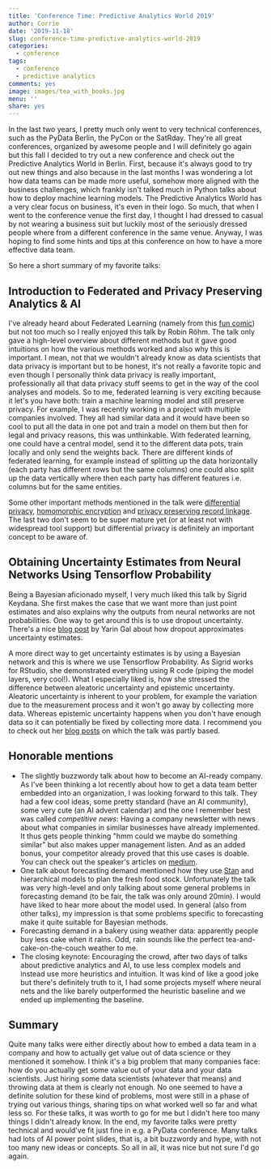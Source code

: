 ```yaml
---
title: 'Conference Time: Predictive Analytics World 2019'
author: Corrie
date: '2019-11-18'
slug: conference-time-predictive-analytics-world-2019
categories:
  - conference
tags:
  - conference
  - predictive analytics
comments: yes
image: images/tea_with_books.jpg
menu: ''
share: yes
---
```


In the last two years, I pretty much only went to very technical conferences, such as the PyData Berlin, the PyCon or the SatRday. They're all great conferences, organized by awesome people and I will definitely go again but this fall I decided to try out a new conference and check out the Predictive Analytics World in Berlin. First, because it's always good to try out new things and also because in the last months I was wondering a lot how data teams can be made more useful, somehow more aligned with the business challenges, which frankly isn't talked much in Python talks about how to deploy machine learning models. The Predictive Analytics World has a very clear focus on business, it's even in their logo. So much, that when I went to the conference venue the first day, I thought I had dressed to casual by not wearing a business suit but luckily most of the seriously dressed people where from a different conference in the same venue. 
Anyway, I was hoping to find some hints and tips at this conference on how to have a more effective data team.

So here a short summary of my favorite talks:

## Introduction to Federated and Privacy Preserving Analytics & AI
I've already heard about Federated Learning (namely from this [fun comic](https://federated.withgoogle.com/)) but not too much so I really enjoyed this talk by Robin Röhm. The talk only gave a high-level overview about different methods but it gave good intuitions on how the various methods worked and also why this is important. I mean, not that we wouldn't already know as data scientists that data privacy is important but to be honest, it's not really a favorite topic and even though I personally think data privacy is really important, professionally all that data privacy stuff seems to get in the way of the cool analyses and models. So to me, federated learning is very exciting because it let's you have both: train a machine learning model and still preserve privacy. For example, I was recently working in a project with multiple companies involved. They all had similar data and it would have been so cool to put all the data in one pot and train a model on them but then for legal and privacy reasons, this was unthinkable. With federated learning, one could have a central model, send it to the different data pots, train locally and only send the weights back. There are different kinds of federated learning, for example instead of splitting up the data horizontally (each party has different rows but the same columns) one could also split up the data vertically where then each party has different features i.e. columns but for the same entities.

Some other important methods mentioned in the talk were [differential privacy](http://www.jetlaw.org/journal-archives/volume-21/volume-21-issue-1/differential-privacy-a-primer-for-a-non-technical-audience/), [homomorphic encryption](https://www.wired.com/2014/11/hacker-lexicon-homomorphic-encryption/) and [privacy preserving record linkage](https://www.data61.csiro.au/en/Our-Research/Our-Work/Privacy-Preserving-Record-Linkage). The last two don't seem to be super mature yet (or at least not with widespread tool support) but differential privacy is definitely an important concept to be aware of.

## Obtaining Uncertainty Estimates from Neural Networks Using Tensorflow Probability
Being a Bayesian aficionado myself, I very much liked this talk by Sigrid Keydana. She first makes the case that we want more than just point estimates and also explains why the outputs from neural networks are not probabilities. One way to get around this is to use dropout uncertainty. There's a nice [blog post](http://mlg.eng.cam.ac.uk/yarin/blog_3d801aa532c1ce.html) by Yarin Gal about how dropout approximates uncertainty estimates. 

A more direct way to get uncertainty estimates is by using a Bayesian network and this is where we use Tensorflow Probability. As Sigrid works for RStudio, she demonstrated everything using R code (piping the model layers, very cool!). What I especially liked is, how she stressed the difference between aleatoric uncertainty and epistemic uncertainty. Aleatoric uncertainty is inherent to your problem, for example the variation due to the measurement process and it won't go away by collecting more data. Whereas epistemic uncertainty happens when you don't have enough data so it can potentially be fixed by collecting more data. I recommend you to check out her [blog posts](https://blogs.rstudio.com/tensorflow/posts/2019-11-13-variational-convnet/) on which the talk was partly based.

## Honorable mentions
- The slightly buzzwordy talk about how to become an AI-ready company. As I've been thinking a lot recently about how to get a data team better embedded into an organization, I was looking forward to this talk. They had a few cool ideas, some pretty standard (have an AI community), some very cute (an AI advent calendar) and the one I remember best was called _competitive news_: Having a company newsletter with news about what companies in similar businesses have already implemented. It thus gets people thinking "hmm could we maybe do something similar" but also makes upper management listen. And as an added bonus, your competitor already proved that this use cases is doable. You can check out the speaker's articles on [medium](https://medium.com/@TheJuliaButter).
- One talk about forecasting demand mentioned how they use [Stan](https://mc-stan.org/) and hierarchical models to plan the fresh food stock. Unfortunately the talk was very high-level and only talking about some general problems in forecasting demand (to be fair, the talk was only around 20min). I would have liked to hear more about the model used. In general (also from other talks), my impression is that some problems specific to forecasting make it quite suitable for Bayesian methods.
- Forecasting demand in a bakery using weather data: apparently people buy less cake when it rains. Odd, rain sounds like the perfect tea-and-cake-on-the-couch weather to me.
- The closing keynote: Encouraging the crowd, after two days of talks about predictive analytics and AI, to use less complex models and instead use more heuristics and intuition. It was kind of like a good joke but there's definitely truth to it, I had some projects myself where neural nets and the like barely outperformed the heuristic baseline and we ended up implementing the baseline.

## Summary
Quite many talks were either directly about how to embed a data team in a company and how to actually get value out of data science or they mentioned it somehow. I think it's a big problem that many companies face: how do you actually get some value out of your data and your data scientists. Just hiring some data scientists (whatever that means) and throwing data at them is clearly not enough. No one seemed to have a definite solution for these kind of problems, most were still in a phase of trying out various things, sharing tips on what worked well so far and what less so. For these talks, it was worth to go for me but I didn't here too many things I didn't already know. In the end, my favorite talks were pretty technical and would've fit just fine in e.g. a PyData conference. Many talks had lots of AI power point slides, that is, a bit buzzwordy and hype, with not too many new ideas or concepts.
So all in all, it was nice but not sure I'd go again.